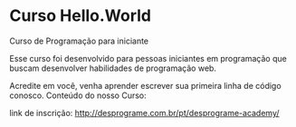 # Curso Hello.World 

Curso de Programação para iniciante

Esse curso foi desenvolvido para pessoas iniciantes em programação que buscam desenvolver habilidades de programação web.

Acredite em você, venha aprender escrever sua primeira linha de código conosco.
Conteúdo do nosso Curso:

link de inscrição: http://desprograme.com.br/pt/desprograme-academy/
